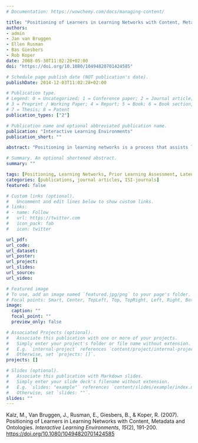 ```yaml
---
# Documentation: https://wowchemy.com/docs/managing-content/

title: "Positioning of Learners in Learning Networks with Content, Metadata and Ontologies"
authors:
- admin
- Jan van Bruggen
- Ellen Rusman
- Bas Giesbers
- Rob Koper
date: 2008-05-30T11:02:28+02:00
doi: "https://doi.org/10.1080/10494820701424585"

# Schedule page publish date (NOT publication's date).
publishDate: 2014-12-03T11:02:28+02:00

# Publication type.
# Legend: 0 = Uncategorized; 1 = Conference paper; 2 = Journal article;
# 3 = Preprint / Working Paper; 4 = Report; 5 = Book; 6 = Book section;
# 7 = Thesis; 8 = Patent
publication_types: ["2"]

# Publication name and optional abbreviated publication name.
publication: "Interactive Learning Environments"
publication_short: ""

abstract: "Positioning in learning networks is a process that assists learners in finding a starting point and an efficient route through the network that will foster competence building. In the past we explored computational approaches to positioning that are based on the contents of the learning network and the behavior of those participating in it, more or less ignoring different efforts to stimulate positioning and competence development from a top-down-perspective. In this paper we introduce a research agenda for positioning in learning networks, discuss several cases and give an outlook on the development of a positioning service for learning networks."

# Summary. An optional shortened abstract.
summary: ""

tags: [Positioning, Learning Networks, Prior Learning Assessment, Latent Semantic Analysis, Metadata, Ontologies]
categories: [publications, journal articles, ISI-journals]
featured: false

# Custom links (optional).
#   Uncomment and edit lines below to show custom links.
# links:
# - name: Follow
#   url: https://twitter.com
#   icon_pack: fab
#   icon: twitter

url_pdf:
url_code:
url_dataset:
url_poster:
url_project:
url_slides:
url_source:
url_video:

# Featured image
# To use, add an image named `featured.jpg/png` to your page's folder. 
# Focal points: Smart, Center, TopLeft, Top, TopRight, Left, Right, BottomLeft, Bottom, BottomRight.
image:
  caption: ""
  focal_point: ""
  preview_only: false

# Associated Projects (optional).
#   Associate this publication with one or more of your projects.
#   Simply enter your project's folder or file name without extension.
#   E.g. `internal-project` references `content/project/internal-project/index.md`.
#   Otherwise, set `projects: []`.
projects: []

# Slides (optional).
#   Associate this publication with Markdown slides.
#   Simply enter your slide deck's filename without extension.
#   E.g. `slides: "example"` references `content/slides/example/index.md`.
#   Otherwise, set `slides: ""`.
slides: ""
---
```


Kalz, M., Van Bruggen, J., Rusman, E., Giesbers, B., & Koper, R. (2007). Positioning of Learners in Learning Networks with Content, Metadata and Ontologies. *Interactive Learning Environments*, *15*(2), 191-200. https://doi.org/10.1080/10494820701424585
